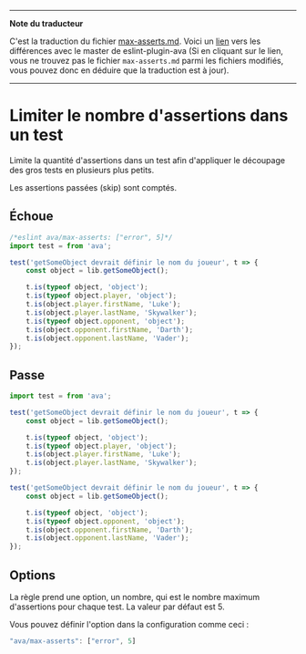 ___
**Note du traducteur**

C'est la traduction du fichier [max-asserts.md](https://github.com/sindresorhus/eslint-plugin-ava/blob/master/docs/rules/max-asserts.md). Voici un [lien](https://github.com/sindresorhus/eslint-plugin-ava/compare/ed4057b003e8b1becc085b114830a0177714b7bf...master#diff-fca60e7ef485498c6b37c6a950f9d59a) vers les différences avec le master de eslint-plugin-ava (Si en cliquant sur le lien, vous ne trouvez pas le fichier `max-asserts.md` parmi les fichiers modifiés, vous pouvez donc en déduire que la traduction est à jour).
___
# Limiter le nombre d'assertions dans un test

Limite la quantité d'assertions dans un test afin d'appliquer le découpage des gros tests en plusieurs plus petits.

Les assertions passées (skip) sont comptés.


## Échoue

```js
/*eslint ava/max-asserts: ["error", 5]*/
import test = from 'ava';

test('getSomeObject devrait définir le nom du joueur', t => {
	const object = lib.getSomeObject();

	t.is(typeof object, 'object');
	t.is(typeof object.player, 'object');
	t.is(object.player.firstName, 'Luke');
	t.is(object.player.lastName, 'Skywalker');
	t.is(typeof object.opponent, 'object');
	t.is(object.opponent.firstName, 'Darth');
	t.is(object.opponent.lastName, 'Vader');
});
```


## Passe

```js
import test = from 'ava';

test('getSomeObject devrait définir le nom du joueur', t => {
	const object = lib.getSomeObject();

	t.is(typeof object, 'object');
	t.is(typeof object.player, 'object');
	t.is(object.player.firstName, 'Luke');
	t.is(object.player.lastName, 'Skywalker');
});

test('getSomeObject devrait définir le nom du joueur', t => {
	const object = lib.getSomeObject();

	t.is(typeof object, 'object');
	t.is(typeof object.opponent, 'object');
	t.is(object.opponent.firstName, 'Darth');
	t.is(object.opponent.lastName, 'Vader');
});
```

## Options

La règle prend une option, un nombre, qui est le nombre maximum d'assertions pour chaque test. La valeur par défaut est 5.

Vous pouvez définir l'option dans la configuration comme ceci :

```js
"ava/max-asserts": ["error", 5]
```
